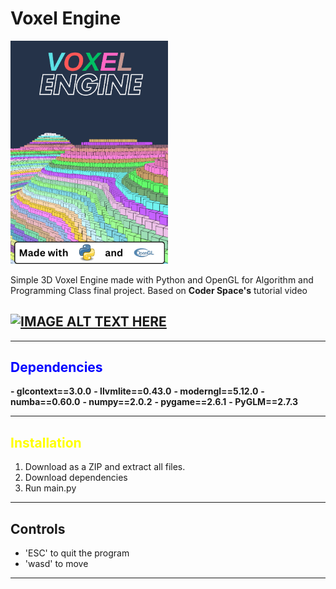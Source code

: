 # Voxel Engine

<img src="documentation/Voxel.png" alt="alt text" width="50%">

Simple 3D Voxel Engine made with Python and OpenGL for Algorithm and Programming Class final project.
Based on **Coder Space's** tutorial video

## [![IMAGE ALT TEXT HERE](http://img.youtube.com/vi/Ab8TOSFfNp4/0.jpg)](http://www.youtube.com/watch?v=Ab8TOSFfNp4)

---

## <span style="color:blue">Dependencies</span>

**- glcontext==3.0.0**
**- llvmlite==0.43.0**
**- moderngl==5.12.0**
**- numba==0.60.0**
**- numpy==2.0.2**
**- pygame==2.6.1**
**- PyGLM==2.7.3**

---

## <span style="color:yellow">Installation</span>

1. Download as a ZIP and extract all files.
2. Download dependencies
3. Run main.py

---

## Controls

- 'ESC' to quit the program
- 'wasd' to move

---
